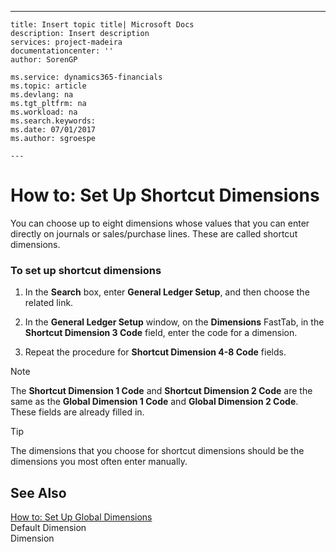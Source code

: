 ---
    title: Insert topic title| Microsoft Docs
    description: Insert description
    services: project-madeira
    documentationcenter: ''
    author: SorenGP

    ms.service: dynamics365-financials
    ms.topic: article
    ms.devlang: na
    ms.tgt_pltfrm: na
    ms.workload: na
    ms.search.keywords:
    ms.date: 07/01/2017
    ms.author: sgroespe

    ---
# How to: Set Up Shortcut Dimensions
You can choose up to eight dimensions whose values that you can enter directly on journals or sales\/purchase lines. These are called shortcut dimensions.  
  
### To set up shortcut dimensions  
  
1.  In the **Search** box, enter **General Ledger Setup**, and then choose the related link.  
  
2.  In the **General Ledger Setup** window, on the **Dimensions** FastTab, in the **Shortcut Dimension 3 Code** field, enter the code for a dimension.  
  
3.  Repeat the procedure for **Shortcut Dimension 4\-8 Code** fields.  
  
> [!NOTE]  
>  The **Shortcut Dimension 1 Code** and **Shortcut Dimension 2 Code** are the same as the **Global Dimension 1 Code** and **Global Dimension 2 Code**. These fields are already filled in.  
  
> [!TIP]  
>  The dimensions that you choose for shortcut dimensions should be the dimensions you most often enter manually.  
  
## See Also  
 [How to: Set Up Global Dimensions](../Finance/how-to-set-up-global-dimensions.md)   
 Default Dimension   
 Dimension